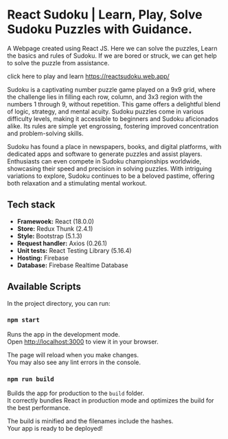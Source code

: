 # React Sudoku | Learn, Play, Solve Sudoku Puzzles with Guidance.
A Webpage created using React JS. Here we can solve the puzzles, Learn the basics and rules of Sudoku. If we are 
bored or struck, we can get help to solve the puzzle from assistance. 

click here to play and learn https://reactsudoku.web.app/

Sudoku is a captivating number puzzle game played on a 9x9 grid, where the challenge lies in filling each row, column, and 3x3 region with the numbers 1 through 9, without repetition. This game offers a delightful blend of logic, strategy, and mental acuity. Sudoku puzzles come in various difficulty levels, making it accessible to beginners and Sudoku aficionados alike. Its rules are simple yet engrossing, fostering improved concentration and problem-solving skills. 

Sudoku has found a place in newspapers, books, and digital platforms, with dedicated apps and software to generate puzzles and assist players. Enthusiasts can even compete in Sudoku championships worldwide, showcasing their speed and precision in solving puzzles. With intriguing variations to explore, Sudoku continues to be a beloved pastime, offering both relaxation and a stimulating mental workout.


## Tech stack
- **Framewoek:** React (18.0.0)
- **Store:**  Redux Thunk (2.4.1)
- **Style:** Bootstrap (5.1.3)
- **Request handler:** Axios (0.26.1)
- **Unit tests:** React Testing Library (5.16.4)
- **Hosting:** Firebase
- **Database:** Firebase Realtime Database


## Available Scripts

In the project directory, you can run:

### `npm start`

Runs the app in the development mode.\
Open [http://localhost:3000](http://localhost:3000) to view it in your browser.

The page will reload when you make changes.\
You may also see any lint errors in the console.

### `npm run build`

Builds the app for production to the `build` folder.\
It correctly bundles React in production mode and optimizes the build for the best performance.

The build is minified and the filenames include the hashes.\
Your app is ready to be deployed!

